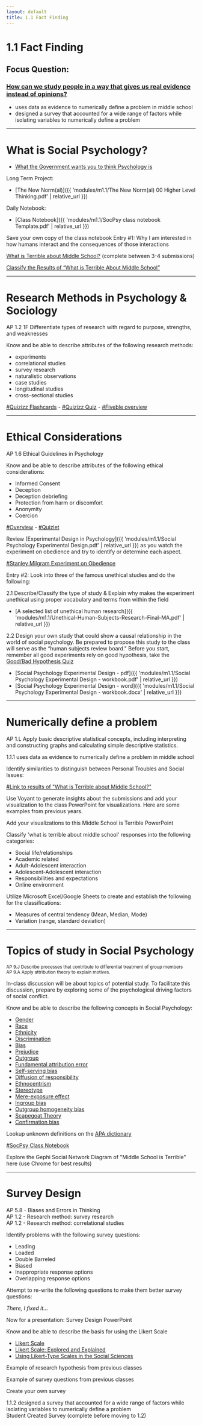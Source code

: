 ```yaml
---
layout: default
title: 1.1 Fact Finding
---
```


# 1.1 Fact Finding

## Focus Question:  
### [How can we study people in a way that gives us real evidence instead of opinions?](https://github.com/jboyce1/SocPsy/discussions/2)
- uses data as evidence to numerically define a problem in middle school  
- designed a survey that accounted for a wide range of factors while isolating variables to numerically define a problem

---

# What is Social Psychology?​​​​​​​

- [What the Government wants you to think Psychology is](https://apcentral.collegeboard.org/media/pdf/ap-psychology-course-and-exam-description.pdf)  

Long Term Project:
- [The New Norm(al)]({{ 'modules/m1.1/The New Norm(al) 00 Higher Level Thinking.pdf' | relative_url }})

Daily Notebook:
- [Class Notebook]({{ 'modules/m1.1/SocPsy class notebook Template.pdf' | relative_url }}) 

Save your own copy of the class notebook 
Entry #1: Why I am interested in how humans interact and the consequences of those interactions  

[What is Terrible about Middle School​​​​​​​?](https://forms.gle/D1gXuj8aMK6KpyGU6) (complete between 3-4 submissions)  

[Classify the Results of “What is Terrible About Middle School”](https://docs.google.com/forms/d/e/1FAIpQLScsJ3E4-YGQNx4tr1i0_ZZuugpQui8OvOdtjIkzVaI00nR_yQ/viewform?usp=sf_link)

---

# Research Methods in Psychology & Sociology

AP 1.2 1F Differentiate types of research with regard to purpose, strengths, and weaknesses  

Know and be able to describe attributes of the following research methods:  

- experiments 
- correlational studies  
- survey research  
- naturalistic observations  
- case studies  
- longitudinal studies  
- cross-sectional studies  

[#Quizizz Flashcards](https://quizizz.com/join/flashcard/5fedf24629384a001bb5dced/start?redirOnGameExit=/admin/reports/5fedf37f0720ae001c8cd88d/players&source=report) - [#Quizizz Quiz](https://quizizz.com/join?gc=29888980) - [#Fiveble overview](https://fiveable.me/ap-psych/unit-1/research-methods-psychology/study-guide/0cwRKu5WpZguow9JROzH)

---

# Ethical Considerations

AP 1.6 Ethical Guidelines in Psychology  

Know and be able to describe attributes of the following ethical considerations:  

- Informed Consent  
- Deception  
- Deception debriefing  
- Protection from harm or discomfort  
- Anonymity  
- Coercion  

[#Overview](https://fiveable.me/ap-psych/unit-1/ethical-guidelines-psychology/study-guide/GIjOrjlpa4zxf6xyrkjx) - [#Quizlet](https://quizlet.com/111335486/apa-ethical-guidelines-ap-psychology-flash-cards/)  

Review [Experimental Design in Psychology]({{ 'modules/m1.1/Social Psychology Experimental Design.pdf' | relative_url }}) as you watch the experiment on obedience and try to identify or determine each aspect.

[#Stanley Milgram Experiment on Obedience](https://www.khanacademy.org/test-prep/mcat/behavior/social-psychology/v/milgram-experiment-on-obedience)  

Entry #2: Look into three of the famous unethical studies and do the following:  

2.1 Describe/Classify the type of study & Explain why makes the experiment unethical using proper vocabulary and terms from within the field  

- [A selected list of unethical human research]({{ 'modules/m1.1/Unethical-Human-Subjects-Research-Final-MA.pdf' | relative_url }})

2.2 Design your own study that could show a causal relationship in the world of social psychology. Be prepared to propose this study to the class will serve as the “human subjects review board."  Before you start, remember all good experiments rely on good hypothesis, take the [Good/Bad Hypothesis Quiz](https://forms.office.com/Pages/ResponsePage.aspx?id=mhxxjxzsu023kLsMdxsdzM6J33C5yQRJgc1SHWy_64dUQlVWWUFVRzVQVlNEUjNCRVdZSVI1Q1NHNS4u) 

- [Social Psychology Experimental Design - pdf]({{ 'modules/m1.1/Social Psychology Experimental Design - workbook.pdf' | relative_url }})
- [Social Psychology Experimental Design - word]({{ 'modules/m1.1/Social Psychology Experimental Design - workbook.docx' | relative_url }})

---

# Numerically define a problem

AP 1.L Apply basic descriptive statistical concepts, including interpreting and constructing graphs and calculating simple descriptive statistics.  

1.1.1 uses data as evidence to numerically define a problem in middle school  

Identify similarities to distinguish between Personal Troubles and Social Issues:  

[#Link to results of "What is Terrible about Middle School?"](https://docs.google.com/spreadsheets/d/1eg35o0zMuPS_rLUNlq6ot8MS94JJddf-xeLIG1q_XZ0/edit#gid=0)

Use Voyant to generate insights about the submissions and add your visualization to the class PowerPoint for visualizations. Here are some examples from previous years.  

Add your visualizations to this Middle School is Terrible PowerPoint  

Classify 'what is terrible about middle school' responses into the following categories:  

- Social life/relationships  
- Academic related  
- Adult-Adolescent interaction  
- Adolescent-Adolescent interaction  
- Responsibilities and expectations  
- Online environment  

Utilize Microsoft Excel/Google Sheets to create and establish the following for the classifications:  

- Measures of central tendency (Mean, Median, Mode)  
- Variation (range, standard deviation)

---

# Topics of study in Social Psychology

<small>AP 9.J Describe processes that contribute to differential treatment of group members  
AP 9.A Apply attribution theory to explain motives.</small>

In-class discussion will be about topics of potential study. To facilitate this discussion, prepare by exploring some of the psychological driving factors of social conflict.  

Know and be able to describe the following concepts in Social Psychology:  

- [Gender](https://dictionary.apa.org/gender) 
- [Race](https://dictionary.apa.org/race)  
- [Ethnicity](https://dictionary.apa.org/ethnicity) 
- [Discrimination](https://dictionary.apa.org/discrimination) 
- [Bias](https://dictionary.apa.org/bias) 
- [Prejudice](https://dictionary.apa.org/prejudice)  
- [Outgroup](https://dictionary.apa.org/outgroup)  
- [Fundamental attribution error](https://dictionary.apa.org/fundamental-attribution-error)   
- [Self-serving bias](https://dictionary.apa.org/self-serving-bias)
- [Diffusion of responsibility](https://dictionary.apa.org/diffusion-of-responsibility)  
- [Ethnocentrism](https://dictionary.apa.org/ethnocentrism)  
- [Stereotype](https://dictionary.apa.org/stereotype) 
- [Mere-exposure effect](https://dictionary.apa.org/mere-exposure-effect)
- [Ingroup bias](https://dictionary.apa.org/ingroup-bias)  
- [Outgroup homogeneity bias](https://dictionary.apa.org/outgroup-homogeneity-bias)  
- [Scapegoat Theory](https://dictionary.apa.org/scapegoat-theory)  
- [Confirmation bias](https://dictionary.apa.org/confirmation-bias) 

Lookup unknown definitions on the [APA dictionary](https://dictionary.apa.org/)  

[#SocPsy Class Notebook](https://pghschools.schoology.com/assignment/4623409793)  

Explore the Gephi Social Network Diagram of "Middle School is Terrible" here (use Chrome for best results)  

---

# Survey Design

AP 5.8 - Biases and Errors in Thinking  
AP 1.2 - Research method: survey research  
AP 1.2 - Research method: correlational studies  

Identify problems with the following survey questions:  

- Leading  
- Loaded  
- Double Barreled  
- Biased  
- Inappropriate response options  
- Overlapping response options  

Attempt to re-write the following questions to make them better survey questions:  

*There, I fixed it...*  

Now for a presentation: Survey Design PowerPoint  

Know and be able to describe the basis for using the Likert Scale  

- [Likert Scale](https://www.simplypsychology.org/likert-scale.html)  
- [Likert Scale: Explored and Explained](https://www.youtube.com/watch?v=GGlq7QFyZ3w)  
- [Using Likert-Type Scales in the Social Sciences](https://www.ncbi.nlm.nih.gov/pmc/articles/PMC6104375/)

Example of research hypothesis from previous classes  

Example of survey questions from previous classes  

Create your own survey  

1.1.2 designed a survey that accounted for a wide range of factors while isolating variables to numerically define a problem  
Student Created Survey (complete before moving to 1.2)  
